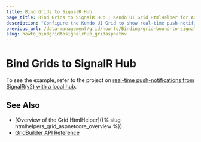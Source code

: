 ```yaml
---
title: Bind Grids to SignalR Hub
page_title: Bind Grids to SignalR Hub | Kendo UI Grid HtmlHelper for ASP.NET MVC for ASP.NET MVC
description: "Configure the Kendo UI Grid to show real-time push-notifications from SignalR(v2) with local hub."
previous_url: /data-management/grid/how-to/Binding/grid-bound-to-signalr
slug: howto_bindgridtosignalrhub_gridaspnetmv
---
```


# Bind Grids to SignalR Hub

To see the example, refer to the project on [real-time push-notifications from SignalR(v2) with a local hub](https://github.com/telerik/ui-for-aspnet-mvc-examples/tree/master/grid/signalR-bound-grid).

## See Also

* [Overview of the Grid HtmlHelper]({% slug htmlhelpers_grid_aspnetcore_overview %})
* [GridBuilder API Reference](http://docs.telerik.com/aspnet-mvc/api/Kendo.Mvc.UI.Fluent/GridBuilder)
